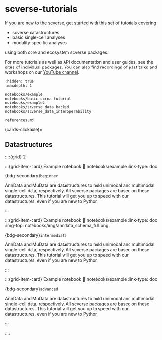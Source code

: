 # scverse-tutorials

If you are new to the scverse, get started with this set of tutorials covering

-   scverse datastructures
-   basic single-cell analyses
-   modality-specific analyses

using both core and ecosystem scverse packages.

For more tutorials as well as API documentation and user guides, see the sites of
[individual packages](https://scverse.org/packages/). You can also find recordings of past talks and workshops on
our [YouTube channel](https://www.youtube.com/channel/UCpsvsIAW3R5OdftJKKuLNMA).

```{toctree}
:hidden: true
:maxdepth: 1

notebooks/example
notebooks/basic-scrna-tutorial
notebooks/example2
notebooks/scverse_data_backed
notebooks/scverse_data_interoperability

references.md
```

(cards-clickable)=

## Datastructures

::::{grid} 2

:::{grid-item-card} Example notebook
:link: notebooks/example
:link-type: doc

{bdg-secondary}`beginner`

AnnData and MuData are datastructures to hold unimodal and
multimodal single-cell data, respectively. All scverse packages
are based on these datastructures. This tutorial will get you up to speed
with our datastructures, even if you are new to Python.

:::

:::{grid-item-card} Example notebook
:link: notebooks/example
:link-type: doc
:img-top: notebooks/img/anndata_schema_full.png

{bdg-secondary}`intermediate`

AnnData and MuData are datastructures to hold unimodal and
multimodal single-cell data, respectively. All scverse packages
are based on these datastructures. This tutorial will get you up to speed
with our datastructures, even if you are new to Python.

:::

:::{grid-item-card} Example notebook
:link: notebooks/example
:link-type: doc

{bdg-secondary}`advanced`

AnnData and MuData are datastructures to hold unimodal and
multimodal single-cell data, respectively. All scverse packages
are based on these datastructures. This tutorial will get you up to speed
with our datastructures, even if you are new to Python.

:::

::::
